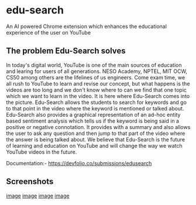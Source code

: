 # edu-search
An AI powered Chrome extension which enhances the educational experience of the user on YouTube

## The problem Edu-Search solves
In today's digital world, YouTube is one of the main sources of education and learing for users of all generations. NESO Academy, NPTEL, MIT OCW, CS50 among others are the lifelines of us engineers. Come exam time, we all rush to YouTube to learn and revise our concept, but what happens is the videos are too long and we don't know where to can we find that one topic which we want to learn in the video. It is here where Edu-Search comes into the picture. Edu-Search allows the students to search for keywords and go to that point in the video where the keyword is mentioned or talked about. Edu-Search also provides a graphical representation of an ad-hoc entity based sentiment analysis which tells us if the keyword is being said in a positive or negative connotation. It provides with a summary and also allows the user to ask any question and then jump to that part of the video where the answer is being talked about. We believe that Edu-Search is the future of learning and education on YouTube and will change the way we watch YouTube videos in the future.

Documentation:- https://devfolio.co/submissions/edusearch

## Screenshots
[image](./Screenshot/1.webp)
[image](./Screenshot/2.webp)
[image](./Screenshot/3.webp)
[image](./Screenshot/4.webp)